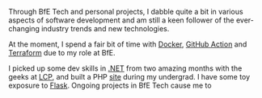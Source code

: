 Through BfE Tech and personal projects, I dabble quite a bit in various aspects of software development and am still a keen follower of the ever-changing industry trends and new technologies.

At the moment, I spend a fair bit of time with [Docker](https://www.docker.com/), [GitHub Action](https://github.com/features/actions) and [Terraform](https://www.terraform.io/) due to my role at BfE.

I picked up some dev skills in [.NET](https://dotnet.microsoft.com/en-us/) from two amazing months with the geeks at [LCP](https://www.lcp.uk.com/technology-analytics/), and built a PHP [site](https://hh457.user.srcf.net/mathmo-guide/) during my undergrad. I have some toy exposure to [Flask](https://flask.palletsprojects.com). Ongoing projects in BfE Tech cause me to 
 